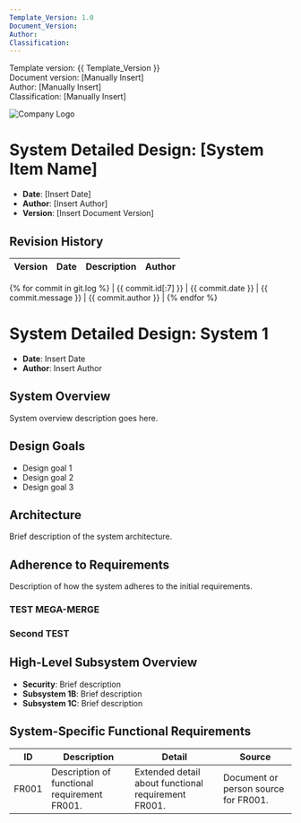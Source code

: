 ```yaml
---
Template_Version: 1.0
Document_Version: 
Author: 
Classification:
---
```



Template version: {{ Template_Version }}<br>
Document version: [Manually Insert]<br>
Author: [Manually Insert]<br>
Classification: [Manually Insert]<br>

![Company Logo](/common_images/companylogo.png)

# System Detailed Design: [System Item Name]

- **Date**: [Insert Date]
- **Author**: [Insert Author]
- **Version**: [Insert Document Version]

## Revision History

| Version | Date | Description | Author |
| --- | --- | --- | --- |

{% for commit in git.log %}
| {{ commit.id[:7] }} | {{ commit.date }} | {{ commit.message }} | {{ commit.author }} |
{% endfor %}

# System Detailed Design: System 1

- **Date**: Insert Date
- **Author**: Insert Author

## System Overview
System overview description goes here.

## Design Goals
- Design goal 1
- Design goal 2
- Design goal 3

## Architecture
Brief description of the system architecture.

## Adherence to Requirements
Description of how the system adheres to the initial requirements.

### TEST MEGA-MERGE

### Second TEST

## High-Level Subsystem Overview
- **Security**: Brief description
- **Subsystem 1B**: Brief description
- **Subsystem 1C**: Brief description

## System-Specific Functional Requirements

| ID | Description | Detail | Source | 
| --- | --- | --- | --- |
| FR001 | Description of functional requirement FR001. | Extended detail about functional requirement FR001. | Document or person source for FR001. |
